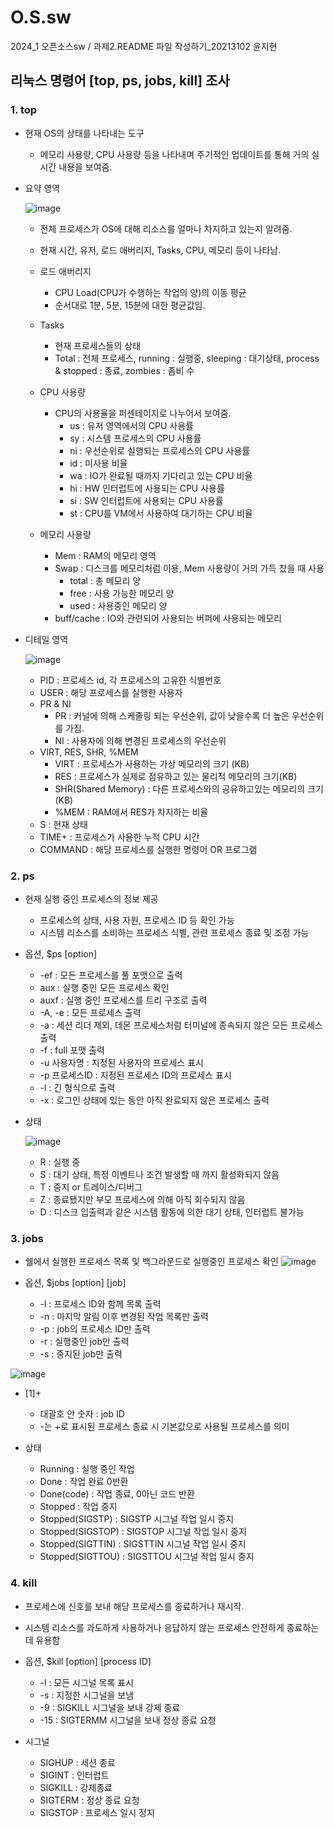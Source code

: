 # O.S.sw
2024_1 오픈소스sw / 과제2.README 파일 작성하기_20213102 윤지현
## 리눅스 명령어 [top, ps, jobs, kill] 조사

### 1. top

- 현재 OS의 상태를 나타내는 도구
   
   - 메모리 사용량, CPU 사용량 등을 나타내며 주기적인 업데이트를 통해 거의 실시간 내용을 보여줌.

- 요약 영역
  
    ![image](https://github.com/jheony/O.S.sw/assets/139779783/08fc9999-76e9-477f-940c-447ed00e22f1)

  - 전체 프로세스가 OS에 대해 리소스를 얼마나 차지하고 있는지 알려줌.
  - 현재 시간, 유저, 로드 애버리지, Tasks, CPU, 메모리 등이 나타남.


  - 로드 애버리지
    - CPU Load(CPU가 수행하는 작업의 양)의 이동 평균
    - 순서대로 1분, 5분, 15분에 대한 평균값임.


  - Tasks
    - 현재 프로세스들의 상태
    - Total : 전체 프로세스, running : 실행중, sleeping : 대기상태, process & stopped : 종료, zombies : 좀비 수

  - CPU 사용량
    - CPU의 사용율을 퍼센테이지로 나누어서 보여줌.
      - us : 유저 영역에서의 CPU 사용률
      - sy : 시스템 프로세스의 CPU 사용률
      - ni : 우선순위로 실행되는 프로세스의 CPU 사용률
      - id : 미사용 비율
      - wa : IO가 완료될 때까지 기다리고 있는 CPU 비율
      - hi : HW 인터럽트에 사용되는 CPU 사용률
      - si : SW 인터럽트에 사용되는 CPU 사용률
      - st : CPU를 VM에서 사용하여 대기하는 CPU 비율

  - 메모리 사용량
    - Mem : RAM의 메모리 영역
    - Swap : 디스크를 메모리처럼 이용, Mem 사용량이 거의 가득 찼을 때 사용
      - total : 총 메모리 양
      - free : 사용 가능한 메모리 양
      - used : 사용중인 메모리 양
    - buff/cache : IO와 관련되어 사용되는 버퍼에 사용되는 메모리

- 디테일 영역

    ![image](https://github.com/jheony/O.S.sw/assets/139779783/b5687134-df44-4f7d-b60f-1d0541d6b0e4)
  - PID : 프로세스 id, 각 프로세스의 고유한 식별번호
  - USER : 해당 프로세스를 실행한 사용자
  - PR & NI
    - PR : 커널에 의해 스케줄링 되는 우선순위, 값이 낮을수록 더 높은 우선순위를 가짐.
    - NI : 사용자에 의해 변경된 프로세스의 우선순위
  - VIRT, RES, SHR, %MEM
    - VIRT : 프로세스가 사용하는 가상 메모리의 크기 (KB)
    - RES : 프로세스가 실제로 점유하고 있는 물리적 메모리의 크기(KB)
    - SHR(Shared Memory) : 다른 프로세스와의 공유하고있는 메모리의 크기(KB)
    - %MEM : RAM에서 RES가 차지하는 비율
  - S : 현재 상태
  - TIME+ : 프로세스가 사용한 누적 CPU 시간
  - COMMAND : 해당 프로세스를 실행한 명령어 OR 프로그램

### 2. ps
   - 현재 실행 중인 프로세스의 정보 제공
     - 프로세스의 상태, 사용 자원, 프로세스 ID 등 확인 가능
     - 시스템 리소스를 소비하는 프로세스 식별, 관련 프로세스 종료 및 조정 가능
   - 옵션, $ps [option]
     - -ef : 모든 프로세스를 풀 포맷으로 출력
     - aux : 실행 중인 모든 프로세스 확인
     - auxf : 실행 중인 프로세스를 트리 구조로 출력
     - -A, -e : 모든 프로세스 출력
     - -a : 세션 리더 제외, 데몬 프로세스처럼 터미널에 종속되지 않은 모든 프로세스 출력
     - -f : full 포맷 출력
     - -u 사용자명 : 지정된 사용자의 프로세스 표시
     - -p 프로세스ID : 지정된 프로세스 ID의 프로세스 표시 
     - -l : 긴 형식으로 출력
     - -x : 로그인 상태에 있는 동안 아직 완료되지 않은 프로세스 출력
   
   - 상태
     
      ![image](https://github.com/jheony/O.S.sw/assets/139779783/a34cce7d-63b8-4d3c-baea-2c4f391b2d13)
      - R : 실행 중
      - S : 대기 상태, 특정 이벤트나 조건 발생할 때 까지 활성화되지 않음
      - T : 중지 or 트레이스/디버그
      - Z : 종료됐지만 부모 프로세스에 의해 아직 회수되지 않음
      - D : 디스크 입출력과 같은 시스템 활동에 의한 대기 상태, 인터럽트 불가능

### 3. jobs
   - 쉘에서 실행한 프로세스 목록 및 백그라운드로 실행중인 프로세스 확인
      ![image](https://github.com/jheony/O.S.sw/assets/139779783/2bcb0434-0725-4d02-8e2c-dd39c7979664)

   - 옵션, $jobs [option] [job]
      - -l : 프로세스 ID와 함께 목록 출력
      - -n : 마지막 알림 이후 변경된 작업 목록만 출력
      - -p : job의 프로세스 ID만 출력
      - -r : 실행중인 job만 출력
      - -s : 중지된 job만 출력
        
   ![image](https://github.com/jheony/O.S.sw/assets/139779783/c0aef631-f36e-46ea-92e6-3d5e849f3f3a)
   - [1]+
     - 대괄호 안 숫자 : job ID
     - -는 +로 표시된 프로세스 종료 시 기본값으로 사용될 프로세스를 의미
       
   - 상태
     - Running         : 실행 중인 작업
     - Done            : 작업 완료 0반환 
     - Done(code)      : 작업 종료, 0아닌 코드 반환
     - Stopped         : 작업 중지
     - Stopped(SIGSTP)   : SIGSTP 시그널 작업 일시 중지
     - Stopped(SIGSTOP)   : SIGSTOP 시그널 작업 일시 중지
     - Stopped(SIGTTIN)   : SIGSTTIN 시그널 작업 일시 중지
     - Stopped(SIGTTOU)   : SIGSTTOU 시그널 작업 일시 중지


### 4. kill
   - 프로세스에 신호를 보내 해당 프로세스를 종료하거나 재시작.
   - 시스템 리소스를 과도하게 사용하거나 응답하지 않는 프로세스 안전하게 종료하는데 유용함
   - 옵션, $kill [option] [process ID]
     - -l : 모든 시그널 목록 표시
     - -s : 지정한 시그널을 보냄
     - -9 : SIGKILL 시그널을 보내 강제 종료
     - -15 : SIGTERMM 시그널을 보내 정상 종료 요청 
   
   - 시그널
     - SIGHUP : 세션 종료
     - SIGINT : 인터럽트
     - SIGKILL : 강제종료
     - SIGTERM : 정상 종료 요청
     - SIGSTOP : 프로세스 일시 정지

      
